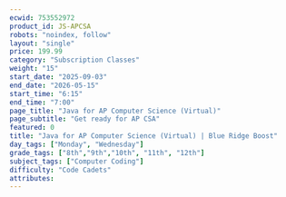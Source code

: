 ```yaml
---
ecwid: 753552972
product_id: JS-APCSA
robots: "noindex, follow"
layout: "single"
price: 199.99
category: "Subscription Classes"
weight: "15"
start_date: "2025-09-03"
end_date: "2026-05-15"
start_time: "6:15"
end_time: "7:00"
page_title: "Java for AP Computer Science (Virtual)"
page_subtitle: "Get ready for AP CSA"
featured: 0
title: "Java for AP Computer Science (Virtual) | Blue Ridge Boost"
day_tags: ["Monday", "Wednesday"]
grade_tags: ["8th","9th","10th", "11th", "12th"]
subject_tags: ["Computer Coding"]
difficulty: "Code Cadets"
attributes:
---
```

